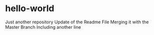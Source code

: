 # hello-world
Just another repository
Update of the Readme File 
Merging it with the Master Branch
Including another line
